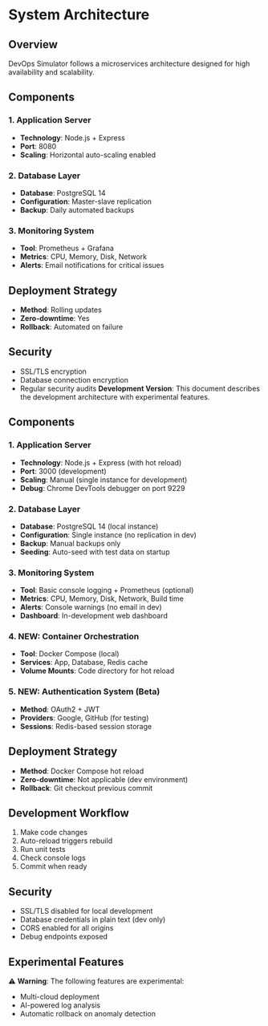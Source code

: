 # System Architecture

## Overview
DevOps Simulator follows a microservices architecture designed for high availability and scalability.


## Components

### 1. Application Server
- **Technology**: Node.js + Express
- **Port**: 8080
- **Scaling**: Horizontal auto-scaling enabled

### 2. Database Layer
- **Database**: PostgreSQL 14
- **Configuration**: Master-slave replication
- **Backup**: Daily automated backups

### 3. Monitoring System
- **Tool**: Prometheus + Grafana
- **Metrics**: CPU, Memory, Disk, Network
- **Alerts**: Email notifications for critical issues

## Deployment Strategy
- **Method**: Rolling updates
- **Zero-downtime**: Yes
- **Rollback**: Automated on failure

## Security
- SSL/TLS encryption
- Database connection encryption
- Regular security audits
**Development Version**: This document describes the development architecture with experimental features.

## Components

### 1. Application Server
- **Technology**: Node.js + Express (with hot reload)
- **Port**: 3000 (development)
- **Scaling**: Manual (single instance for development)
- **Debug**: Chrome DevTools debugger on port 9229

### 2. Database Layer
- **Database**: PostgreSQL 14 (local instance)
- **Configuration**: Single instance (no replication in dev)
- **Backup**: Manual backups only
- **Seeding**: Auto-seed with test data on startup

### 3. Monitoring System
- **Tool**: Basic console logging + Prometheus (optional)
- **Metrics**: CPU, Memory, Disk, Network, Build time
- **Alerts**: Console warnings (no email in dev)
- **Dashboard**: In-development web dashboard

### 4. NEW: Container Orchestration
- **Tool**: Docker Compose (local)
- **Services**: App, Database, Redis cache
- **Volume Mounts**: Code directory for hot reload

### 5. NEW: Authentication System (Beta)
- **Method**: OAuth2 + JWT
- **Providers**: Google, GitHub (for testing)
- **Sessions**: Redis-based session storage

## Deployment Strategy
- **Method**: Docker Compose hot reload
- **Zero-downtime**: Not applicable (dev environment)
- **Rollback**: Git checkout previous commit

## Development Workflow
1. Make code changes
2. Auto-reload triggers rebuild
3. Run unit tests
4. Check console logs
5. Commit when ready

## Security
- SSL/TLS disabled for local development
- Database credentials in plain text (dev only)
- CORS enabled for all origins
- Debug endpoints exposed

## Experimental Features
⚠️ **Warning**: The following features are experimental:
- Multi-cloud deployment
- AI-powered log analysis
- Automatic rollback on anomaly detection

